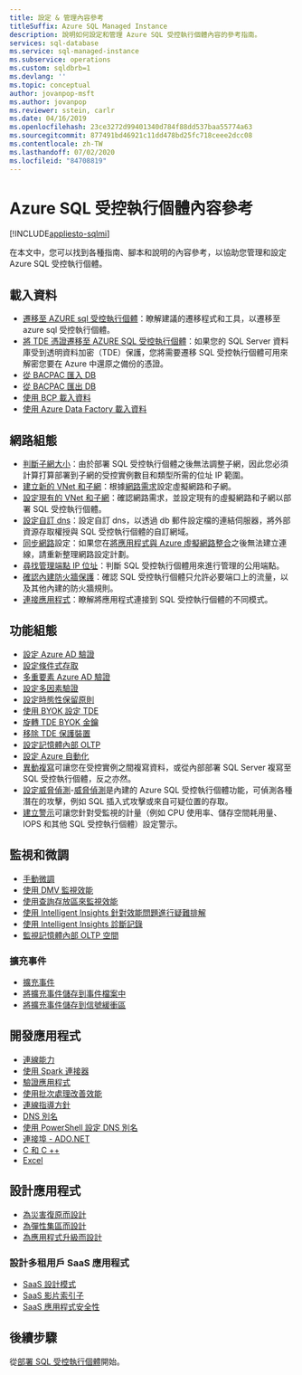 ```yaml
---
title: 設定 & 管理內容參考
titleSuffix: Azure SQL Managed Instance
description: 說明如何設定和管理 Azure SQL 受控執行個體內容的參考指南。
services: sql-database
ms.service: sql-managed-instance
ms.subservice: operations
ms.custom: sqldbrb=1
ms.devlang: ''
ms.topic: conceptual
author: jovanpop-msft
ms.author: jovanpop
ms.reviewer: sstein, carlr
ms.date: 04/16/2019
ms.openlocfilehash: 23ce3272d99401340d784f88dd537baa55774a63
ms.sourcegitcommit: 877491bd46921c11dd478bd25fc718ceee2dcc08
ms.contentlocale: zh-TW
ms.lasthandoff: 07/02/2020
ms.locfileid: "84708819"
---
```

# <a name="azure-sql-managed-instance-content-reference"></a>Azure SQL 受控執行個體內容參考
[!INCLUDE[appliesto-sqlmi](../includes/appliesto-sqlmi.md)]

在本文中，您可以找到各種指南、腳本和說明的內容參考，以協助您管理和設定 Azure SQL 受控執行個體。

## <a name="load-data"></a>載入資料

- [遷移至 AZURE sql 受控執行個體](migrate-to-instance-from-sql-server.md)：瞭解建議的遷移程式和工具，以遷移至 azure sql 受控執行個體。
- [將 TDE 憑證遷移至 AZURE SQL 受控執行個體](tde-certificate-migrate.md)：如果您的 SQL Server 資料庫受到透明資料加密（TDE）保護，您將需要遷移 SQL 受控執行個體可用來解密您要在 Azure 中還原之備份的憑證。
- [從 BACPAC 匯入 DB](../database/database-import.md)
- [從 BACPAC 匯出 DB](../database/database-export.md)
- [使用 BCP 載入資料](../load-from-csv-with-bcp.md)
- [使用 Azure Data Factory 載入資料](../../data-factory/connector-azure-sql-database.md?toc=/azure/sql-database/toc.json)

## <a name="network-configuration"></a>網路組態

- [判斷子網大小](vnet-subnet-determine-size.md)：由於部署 SQL 受控執行個體之後無法調整子網，因此您必須計算打算部署到子網的受控實例數目和類型所需的位址 IP 範圍。 
- [建立新的 VNet 和子網](virtual-network-subnet-create-arm-template.md)：根據[網路需求](connectivity-architecture-overview.md#network-requirements)設定虛擬網路和子網。 
- [設定現有的 VNet 和子網](vnet-existing-add-subnet.md)：確認網路需求，並設定現有的虛擬網路和子網以部署 SQL 受控執行個體。 
- [設定自訂 dns](custom-dns-configure.md)：設定自訂 dns，以透過 db 郵件設定檔的連結伺服器，將外部資源存取權授與 SQL 受控執行個體的自訂網域。 
- [同步網路](azure-app-sync-network-configuration.md)設定：如果您在[將應用程式與 Azure 虛擬網路整合](../../app-service/web-sites-integrate-with-vnet.md)之後無法建立連線，請重新整理網路設定計劃。
- [尋找管理端點 IP 位址](management-endpoint-find-ip-address.md)：判斷 SQL 受控執行個體用來進行管理的公用端點。 
- [確認內建防火牆保護](management-endpoint-verify-built-in-firewall.md)：確認 SQL 受控執行個體只允許必要端口上的流量，以及其他內建的防火牆規則。 
- [連接應用程式](connect-application-instance.md)：瞭解將應用程式連接到 SQL 受控執行個體的不同模式。

## <a name="feature-configuration"></a>功能組態

- [設定 Azure AD 驗證](../database/authentication-aad-configure.md)
- [設定條件式存取](../database/conditional-access-configure.md)
- [多重要素 Azure AD 驗證](../database/authentication-mfa-ssms-overview.md)
- [設定多因素驗證](../database/authentication-mfa-ssms-configure.md)
- [設定時態性保留原則](../database/temporal-tables-retention-policy.md)
- [使用 BYOK 設定 TDE](../database/transparent-data-encryption-byok-configure.md)
- [旋轉 TDE BYOK 金鑰](../database/transparent-data-encryption-byok-key-rotation.md)
- [移除 TDE 保護裝置](../database/transparent-data-encryption-byok-remove-tde-protector.md)
- [設定記憶體內部 OLTP](../in-memory-oltp-configure.md)
- [設定 Azure 自動化](../database/automation-manage.md)
- [異動複寫](replication-between-two-instances-configure-tutorial.md)可讓您在受控實例之間複寫資料，或從內部部署 SQL Server 複寫至 SQL 受控執行個體，反之亦然。
- [設定威脅偵測](threat-detection-configure.md)-[威脅偵測](../database/threat-detection-overview.md)是內建的 Azure SQL 受控執行個體功能，可偵測各種潛在的攻擊，例如 SQL 插入式攻擊或來自可疑位置的存取。 
- [建立警示](alerts-create.md)可讓您針對受監視的計量（例如 CPU 使用率、儲存空間耗用量、IOPS 和其他 SQL 受控執行個體）設定警示。 

## <a name="monitoring-and-tuning"></a>監視和微調

- [手動微調](../database/performance-guidance.md)
- [使用 DMV 監視效能](../database/monitoring-with-dmvs.md)
- [使用查詢存放區來監視效能](https://docs.microsoft.com/sql/relational-databases/performance/best-practice-with-the-query-store#Insight)
- [使用 Intelligent Insights 針對效能問題進行疑難排解](../database/intelligent-insights-troubleshoot-performance.md)
- [使用 Intelligent Insights 診斷記錄](../database/intelligent-insights-use-diagnostics-log.md)
- [監視記憶體內部 OLTP 空間](../in-memory-oltp-monitor-space.md)

### <a name="extended-events"></a>擴充事件

- [擴充事件](../database/xevent-db-diff-from-svr.md)
- [將擴充事件儲存到事件檔案中](../database/xevent-code-event-file.md)
- [將擴充事件儲存到信號緩衝區](../database/xevent-code-ring-buffer.md)

## <a name="develop-applications"></a>開發應用程式

- [連線能力](../database/connect-query-content-reference-guide.md#libraries)
- [使用 Spark 連接器](../../cosmos-db/spark-connector.md)
- [驗證應用程式](../database/application-authentication-get-client-id-keys.md)
- [使用批次處理改善效能](../performance-improve-use-batching.md)
- [連線指導方針](../database/troubleshoot-common-connectivity-issues.md)
- [DNS 別名](../database/dns-alias-overview.md)
- [使用 PowerShell 設定 DNS 別名](../database/dns-alias-powershell-create.md)
- [連接埠 - ADO.NET](../database/adonet-v12-develop-direct-route-ports.md)
- [C 和 C ++](../database/develop-cplusplus-simple.md)
- [Excel](../database/connect-excel.md)

## <a name="design-applications"></a>設計應用程式

- [為災害復原而設計](../database/designing-cloud-solutions-for-disaster-recovery.md)
- [為彈性集區而設計](../database/disaster-recovery-strategies-for-applications-with-elastic-pool.md)
- [為應用程式升級而設計](../database/manage-application-rolling-upgrade.md)

### <a name="design-multi-tenant-saas-applications"></a>設計多租用戶 SaaS 應用程式

- [SaaS 設計模式](../database/saas-tenancy-app-design-patterns.md)
- [SaaS 影片索引子](../database/saas-tenancy-video-index-wingtip-brk3120-20171011.md)
- [SaaS 應用程式安全性](../database/saas-tenancy-elastic-tools-multi-tenant-row-level-security.md)



## <a name="next-steps"></a>後續步驟

從[部署 SQL 受控執行個體](instance-create-quickstart.md)開始。
